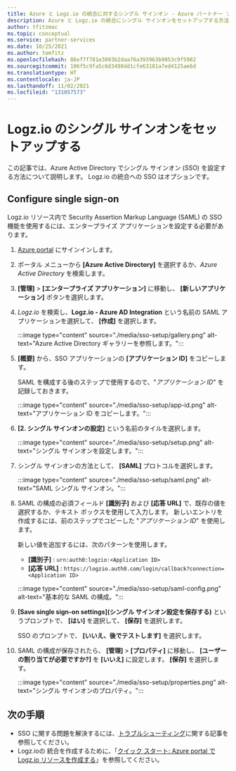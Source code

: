 ```yaml
---
title: Azure と Logz.io の統合に対するシングル サインオン - Azure パートナー ソリューション
description: Azure と Logz.io の統合にシングル サインオンをセットアップする方法について説明します。
author: tfitzmac
ms.topic: conceptual
ms.service: partner-services
ms.date: 10/25/2021
ms.author: tomfitz
ms.openlocfilehash: 86ef7f781e3093b2daa78a393963b9053c9f5982
ms.sourcegitcommit: 106f5c9fa5c6d3498dd1cfe63181a7ed4125ae6d
ms.translationtype: HT
ms.contentlocale: ja-JP
ms.lasthandoff: 11/02/2021
ms.locfileid: "131057573"
---
```

# <a name="set-up-logzio-single-sign-on"></a>Logz.io のシングル サインオンをセットアップする

この記事では、Azure Active Directory でシングル サインオン (SSO) を設定する方法について説明します。 Logz.io の統合への SSO はオプションです。

## <a name="configure-single-sign-on"></a>Configure single sign-on

Logz.io リソース内で Security Assertion Markup Language (SAML) の SSO 機能を使用するには、エンタープライズ アプリケーションを設定する必要があります。

1. [Azure portal](https://portal.azure.com) にサインインします。
1. ポータル メニューから **[Azure Active Directory]** を選択するか、_Azure Active Directory_ を検索します。
1. **[管理]**  >  **[エンタープライズ アプリケーション]** に移動し、 **[新しいアプリケーション]** ボタンを選択します。
1. _Logz.io_ を検索し、**Logz.io - Azure AD Integration** という名前の SAML アプリケーションを選択して、 **[作成]** を選択します。

   :::image type="content" source="./media/sso-setup/gallery.png" alt-text="Azure Active Directory ギャラリーを参照します。":::

1. **[概要]** から、SSO アプリケーションの **[アプリケーション ID]** をコピーします。

   SAML を構成する後のステップで使用するので、"_アプリケーション ID_" を記録しておきます。

   :::image type="content" source="./media/sso-setup/app-id.png" alt-text="アプリケーション ID をコピーします。":::

1. **[2. シングル サインオンの設定]** という名前のタイルを選択します。

   :::image type="content" source="./media/sso-setup/setup.png" alt-text="シングル サインオンを設定します。":::

1. シングル サインオンの方法として、 **[SAML]** プロトコルを選択します。

   :::image type="content" source="./media/sso-setup/saml.png" alt-text="SAML シングル サインオン。":::

1. SAML の構成の必須フィールド **[識別子]** および **[応答 URL]** で、既存の値を選択するか、テキスト ボックスを使用して入力します。 新しいエントリを作成するには、前のステップでコピーした "_アプリケーション ID_" を使用します。

   新しい値を追加するには、次のパターンを使用します。

   - **[識別子]** : `urn:auth0:logzio:<Application ID>`
   - **[応答 URL]** : `https://logzio.auth0.com/login/callback?connection=<Application ID>`

   :::image type="content" source="./media/sso-setup/saml-config.png" alt-text="基本的な SAML の構成。":::

1. **[Save single sign-on settings]\(シングル サインオン設定を保存する\)** というプロンプトで、 **[はい]** を選択して、 **[保存]** を選択します。

   SSO のプロンプトで、 **[いいえ、後でテストします]** を選択します。

1. SAML の構成が保存されたら、 **[管理]**  >  **[プロパティ]** に移動し、 **[ユーザーの割り当てが必要ですか?]** を **[いいえ]** に設定します。 **[保存]** を選択します。

   :::image type="content" source="./media/sso-setup/properties.png" alt-text="シングル サインオンのプロパティ。":::

## <a name="next-steps"></a>次の手順

- SSO に関する問題を解決するには、[トラブルシューティング](troubleshoot.md)に関する記事を参照してください。
- Logz.ioの 統合を作成するために、「[クイック スタート: Azure portal で Logz.io リソースを作成する](create.md)」を参照してください。
